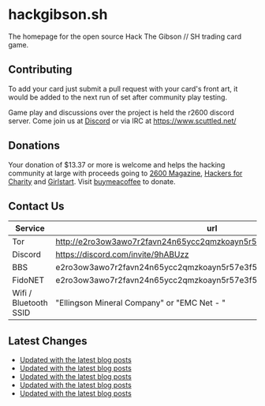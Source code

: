 # hackgibson.sh
The homepage for the open source Hack The Gibson // SH trading card game.


## Contributing

To add your card just submit a pull request with your card's front art, it would be added to the next run of set after community play testing.

Game play and discussions over the project is held the r2600 discord server. Come join us at [Discord](https://discord.com/invite/9hABUzz) or via IRC at https://www.scuttled.net/


## Donations

Your donation of $13.37 or more is welcome and helps the hacking community at large with proceeds going to [2600 Magazine](https://2600.com/), [Hackers for Charity](https://hackersforcharity.org) and [Girlstart](https://girlstart.org).  Visit [buymeacoffee](https://www.buymeacoffee.com/hackgibson.sh) to donate.


## Contact Us

Service | url
-|-
Tor | http://e2ro3ow3awo7r2favn24n65ycc2qmzkoayn5r57e3f56nvjwdcgg32ad.onion
Discord | https://discord.com/invite/9hABUzz
BBS | e2ro3ow3awo7r2favn24n65ycc2qmzkoayn5r57e3f56nvjwdcgg32ad.onion:23
FidoNET | e2ro3ow3awo7r2favn24n65ycc2qmzkoayn5r57e3f56nvjwdcgg32ad.onion:24554
Wifi / Bluetooth SSID | "Ellingson Mineral Company" or "EMC Net - <fidonet address>"

## Latest Changes
<!-- BLOG-POST-LIST:START -->
- [Updated with the latest blog posts](https://github.com/DFW2600/hackgibson.sh/commit/097d1e77223823f75968ba5b1388cf1de713f798)
- [Updated with the latest blog posts](https://github.com/DFW2600/hackgibson.sh/commit/5a9bb6077263d2ec4e7d589d1bf6457836954fd1)
- [Updated with the latest blog posts](https://github.com/DFW2600/hackgibson.sh/commit/658cb312f6b7a6d99145c4a4fc8d28ce7c090499)
- [Updated with the latest blog posts](https://github.com/DFW2600/hackgibson.sh/commit/8281b13c42a3fbe4b27579ea369dcbd7d5f7e9f9)
- [Updated with the latest blog posts](https://github.com/DFW2600/hackgibson.sh/commit/eac0bf1abf4c9307945034ea44a8c1bedf5217f5)
<!-- BLOG-POST-LIST:END -->
